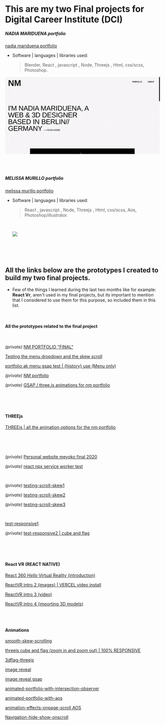 # This are my two Final projects for Digital Career Institute (DCI)

##### NADIA MARIDUENA portfolio

[nadia mariduena portfolio ](https://nadiamariduena.github.io/nm-final-funkythree/)

- Software | languages | libraries used:
  > Blender, React , javascript , Node, Threejs , Html, css/scss, Photoshop.

[<img src="./src/images/dci-finalprojects1.gif"/>](https://nadiamariduena.github.io/nm-final-funkythree/)

<br>
<br>

##### MELISSA MURILLO portfolio

[melissa murillo portfolio ](https://meyoko-2020-160ps5y8v.vercel.app/Home)

- Software | languages | libraries used:

  > React , javascript , Node, Threejs , Html, css/scss, Aos, Photoshop/illustrator.

  <br>

  [<img src="./src/images/dci-finalprojects2.gif"/>](https://meyoko-2020-160ps5y8v.vercel.app/Home)

<br>
<br>
<br>

## All the links below are the prototypes I created to build my two final projects.

- Few of the things I learned during the last two months like for example: **React Vr**, aren't used in my final projects, but its important to mention that I considered to use them for this purpose, so included them in this list.

<br>

#### All the prototypes related to the final project

  <br>

_(private)_
[ NM PORTFOLIO "FINAL" ](https://github.com/nadiamariduena/nm-final)

[Testing the menu dropdown and the skew scroll](https://github.com/nadiamariduena/menu-hirstory-and-scroll-skew-test)

[portfolio ak menu gsap test | {history} use (Menu only)](https://github.com/nadiamariduena/nm-port-menu-ak-test)

_(private)_
[NM portfolio](https://github.com/nadiamariduena/nadiamariduena-portfolio-with-react-createapp)

_(private)_
[GSAP / three.js animations for nm portfolio ](https://github.com/nadiamariduena/nadiamariduena-portfolio)

<br>
<br>
<br>

#### THREEjs

[THREEjs | all the animation options for the nm portfolio](https://github.com/nadiamariduena/three-js)

<br>
<br>
<br>

_(private)_
[Personal website meyoko final 2020 ](https://github.com/nadiamariduena/final-project)

_(private)_
[ react npx service worker test ](https://github.com/nadiamariduena/npx-serviceworker-test)

<br>

_(private)_
[testing-scroll-skew1](https://github.com/nadiamariduena/testing-scroll-skew1)

_(private)_
[testing-scroll-skew2](https://github.com/nadiamariduena/testing-scroll-skew2)

_(private)_
[testing-scroll-skew3](https://github.com/nadiamariduena/testing-scroll-skew3)

<br>

[test-responsive1](https://github.com/nadiamariduena/test-responsive1)

_(private)_
[test-responsive2 | cube and flag](https://github.com/nadiamariduena/test-responsive2)

 <br>

<br>
<br>

#### React VR (REACT NATIVE)

[React 360 _Hello_ Virtual Reality (introduction)](https://github.com/nadiamariduena/react-vr-intro1)

[ReactVR intro 2 (images) | VERCEL video install ](https://github.com/nadiamariduena/react-vr-intro2-images)

[ReactVR intro 3 (video)](https://github.com/nadiamariduena/react-vr-intro3-video)

[ReactVR intro 4 (importing 3D models)](https://github.com/nadiamariduena/react-vr-intro4-3dModels)

<br>
<br>

#### Animations

[smooth-skew-scrolling](https://github.com/nadiamariduena/react-smooth-skew-scrolling)

[threejs cube and flag (zoom in and zoom out) | 100% RESPONSIVE](https://github.com/nadiamariduena/three-js/tree/master/three_responsive_scenes)

[3dflag-threejs](https://github.com/nadiamariduena/3dflag-threejs-react)

[image reveal](https://github.com/nadiamariduena/react-imgreveal-mini-portfolio1)

[image reveal gsap](https://github.com/nadiamariduena/react-img-reveal1-gsap)

[animated-portfolio-with-intersection-observer](https://github.com/nadiamariduena/animated-portfolio-with-intersection-observer)

[animated-portfolio-with-aos](https://github.com/nadiamariduena/animated-portfolio-with-aos)

[animation-effects-onpage-scroll AOS](https://github.com/nadiamariduena/animation-effects-onpage-scroll)

[Navigation-hide-show-onscroll](https://github.com/nadiamariduena/react-hide-show-onscroll)

<br>
<br>
